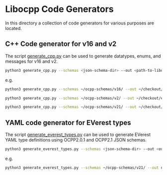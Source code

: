# Libocpp Code Generators
In this directory a collection of code generators for various purposes are located.

## C++ Code generator for v16 and v2
The script [generate_cpp.py](common/generate_cpp.py) can be used to generate datatypes, enums, and messages for v16 and v2.

```bash
python3 generate_cpp.py --schemas <json-schema-dir> --out <path-to-libocpp> --version <ocpp-version> 
```

e.g.

```bash
python3 generate_cpp.py --schemas ~/ocpp-schemas/v16/ --out ~/checkout/everest-workspace/libocpp --version v16 
```

```bash
python3 generate_cpp.py --schemas ~/ocpp-schemas/v2/ --out ~/checkout/everest-workspace/libocpp --version v2 
```

```bash
python3 generate_cpp.py --schemas ~/ocpp-schemas/v21/ --out ~/checkout/everest-workspace/libocpp --version v21 
```

## YAML code generator for EVerest types

The script [generate_everest_types.py](common/generate_cpp.py) can be used to generate EVerest YAML type definitions using OCPP2.0.1 and OCPP2.1 JSON schemas.

```bash
python3 generate_everest_types.py --schemas <json-schema-dir> --out <outfile> --types <comma-seperated-list-of-ocpp-types>
```

e.g.

```bash
python3 generate_everest_types.py --schemas ~/ocpp-schemas/v21/ --out ocpp.yaml --types ChargingNeedsType,ChargingScheduleType
```
